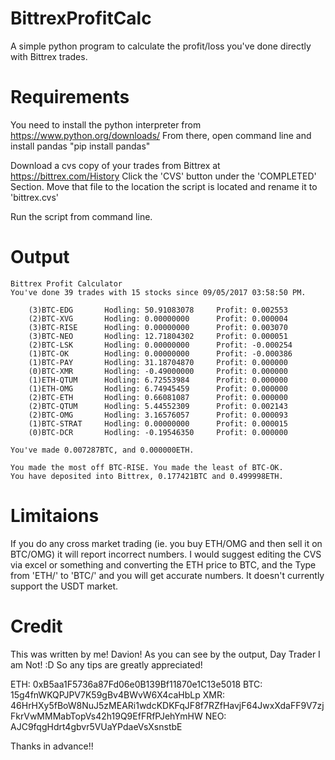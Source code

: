 # BittrexProfitCalc
A simple python program to calculate the profit/loss you've done directly with Bittrex trades.

# Requirements

You need to install the python interpreter from https://www.python.org/downloads/
From there, open command line and install pandas "pip install pandas"

Download a cvs copy of your trades from Bittrex at  https://bittrex.com/History
Click the 'CVS' button under the 'COMPLETED' Section.
Move that file to the location the script is located and rename it to 'bittrex.cvs'

Run the script from command line.

# Output

    Bittrex Profit Calculator
    You've done 39 trades with 15 stocks since 09/05/2017 03:58:50 PM.
    
        (3)BTC-EDG       Hodling: 50.91083078     Profit: 0.002553
        (2)BTC-XVG       Hodling: 0.00000000      Profit: 0.000004
        (3)BTC-RISE      Hodling: 0.00000000      Profit: 0.003070
        (3)BTC-NEO       Hodling: 12.71804302     Profit: 0.000051
        (2)BTC-LSK       Hodling: 0.00000000      Profit: -0.000254
        (1)BTC-OK        Hodling: 0.00000000      Profit: -0.000386
        (1)BTC-PAY       Hodling: 31.18704870     Profit: 0.000000
        (0)BTC-XMR       Hodling: -0.49000000     Profit: 0.000000
        (1)ETH-QTUM      Hodling: 6.72553984      Profit: 0.000000
        (1)ETH-OMG       Hodling: 6.74945459      Profit: 0.000000
        (2)BTC-ETH       Hodling: 0.66081087      Profit: 0.000000
        (2)BTC-QTUM      Hodling: 5.44552309      Profit: 0.002143
        (2)BTC-OMG       Hodling: 3.16576057      Profit: 0.000093
        (1)BTC-STRAT     Hodling: 0.00000000      Profit: 0.000015
        (0)BTC-DCR       Hodling: -0.19546350     Profit: 0.000000
        
    You've made 0.007287BTC, and 0.000000ETH.                                                                               
    
    You made the most off BTC-RISE. You made the least of BTC-OK.
    You have deposited into Bittrex, 0.177421BTC and 0.499998ETH. 
    
# Limitaions
If you do any cross market trading (ie. you buy ETH/OMG and then sell it on BTC/OMG) it will report incorrect numbers.
I would suggest editing the CVS via excel or something and converting the ETH price to BTC, and the Type from 'ETH/' to 'BTC/' and you will get accurate numbers.
It doesn't currently support the USDT market.

# Credit
This was written by me! Davion!
As you can see by the output, Day Trader I am Not! :D So any tips are greatly appreciated!

ETH: 0xB5aa1F5736a87Fd06e0B139Bf11870e1C13e5018
BTC: 15g4fnWKQPJPV7K59gBv4BWvW6X4caHbLp
XMR: 46HrHXy5fBoW8NuJ5zMEARi1wdcKDKFqJF8f7RZfHavjF64JwxXdaFF9V7zjFkrVwMMMabTopVs42h19Q9EfFRfPJehYmHW
NEO: AJC9fqgHdrt4gbvr5VUaYPdaeVsXsnstbE

Thanks in advance!!
